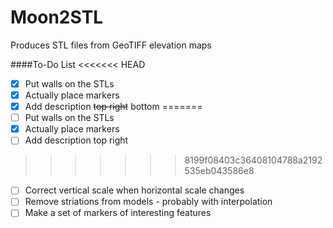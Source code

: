 # Moon2STL
Produces STL files from GeoTIFF elevation maps

####To-Do List
<<<<<<< HEAD
- [x] Put walls on the STLs
- [x] Actually place markers
- [x] Add description ~~top right~~ bottom
=======
- [ ] Put walls on the STLs
- [x] Actually place markers
- [ ] Add description top right
>>>>>>> 8199f08403c36408104788a2192535eb043586e8
- [ ] Correct vertical scale when horizontal scale changes
- [ ] Remove striations from models - probably with interpolation
- [ ] Make a set of markers of interesting features
